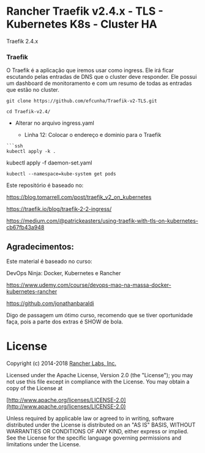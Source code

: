 
# Rancher Traefik v2.4.x - TLS -  Kubernetes K8s - Cluster HA

Traefik 2.4.x

### Traefik 

O Traefik é a aplicação que iremos usar como ingress. Ele irá ficar escutando pelas entradas de DNS que o cluster deve responder. Ele possui um dashboard de  monitoramento e com um resumo de todas as entradas que estão no cluster.

```ssh
git clone https://github.com/efcunha/Traefik-v2-TLS.git
```
```	
cd Traefik-v2.4/
```
- Alterar no arquivo ingress.yaml

  - Linha 12: Colocar o endereço e dominio para o Traefik

```
```ssh
kubectl apply -k .
```	
kubectl apply -f daemon-set.yaml
```	
kubectl --namespace=kube-system get pods
```
Este repositório é baseado no:

https://blog.tomarrell.com/post/traefik_v2_on_kubernetes

https://traefik.io/blog/traefik-2-2-ingress/

https://medium.com/@patrickeasters/using-traefik-with-tls-on-kubernetes-cb67fb43a948

## Agradecimentos:

Este material é baseado no curso:

DevOps Ninja: Docker, Kubernetes e Rancher

https://www.udemy.com/course/devops-mao-na-massa-docker-kubernetes-rancher

https://github.com/jonathanbaraldi

Digo de passagem um ótimo curso, recomendo que se tiver oportunidade faça, pois a parte dos extras é SHOW de bola.

# License

Copyright (c) 2014-2018 [Rancher Labs, Inc.](http://rancher.com)

Licensed under the Apache License, Version 2.0 (the "License");
you may not use this file except in compliance with the License.
You may obtain a copy of the License at

[http://www.apache.org/licenses/LICENSE-2.0](http://www.apache.org/licenses/LICENSE-2.0)

Unless required by applicable law or agreed to in writing, software
distributed under the License is distributed on an "AS IS" BASIS,
WITHOUT WARRANTIES OR CONDITIONS OF ANY KIND, either express or implied.
See the License for the specific language governing permissions and
limitations under the License.
